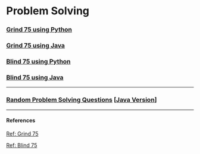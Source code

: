# Problem Solving

### [Grind 75 using Python](/Grind-75-Questions/Python/)

### [Grind 75 using Java](/Grind-75-Questions/Java/)


### [Blind 75 using Python](/Blind-75-Questions/Python/)

### [Blind 75 using Java](/Blind-75-Questions/Java/)

-------------------------------------

### [Random Problem Solving Questions](/Others/) [[Java Version](/Others/Java/)]

-------------------------------------

#### References

[Ref: Grind 75](https://www.techinterviewhandbook.org/grind75)

[Ref: Blind 75](https://leetcode.com/discuss/general-discussion/460599/blind-75-leetcode-questions)
